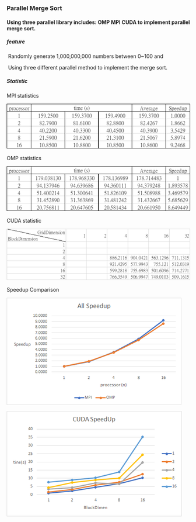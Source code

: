 ### Parallel Merge Sort

#### Using three parallel library includes: OMP MPI CUDA to implement parallel merge sort.

##### feature

​	Randomly generate 1,000,000,000 numbers between 0~100 and 

​	Using three different parallel method to implement the merge sort.

##### Statistic

MPI statistics

![image-20201002170947237](README.assets/image-20201002170947237.png)

OMP statistics

![image-20201002171040585](README.assets/image-20201002171040585.png)

CUDA statistic

<img src="README.assets/image-20201002170843891.png" alt="image-20201002170843891"  />

Speedup Comparison

![image-20201002171141999](README.assets/image-20201002171141999.png)

![image-20201002171158272](README.assets/image-20201002171158272.png)